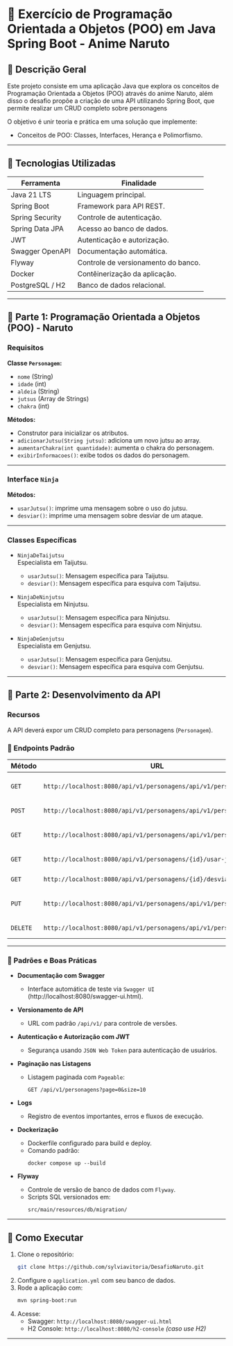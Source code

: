# 🍜 Exercício de Programação Orientada a Objetos (POO) em Java Spring Boot - Anime Naruto

## 🍃 Descrição Geral

Este projeto consiste em uma aplicação Java que explora os conceitos de Programação Orientada a Objetos (POO) através do anime Naruto, além disso o desafio propõe a criação de uma API utilizando Spring Boot, que permite realizar um CRUD completo sobre personagens 

O objetivo é unir teoria e prática em uma solução que implemente:
- Conceitos de POO: Classes, Interfaces, Herança e Polimorfismo.

---

## 🍣 Tecnologias Utilizadas

| Ferramenta         | Finalidade                          |
|---------------------|-------------------------------------|
| Java 21 LTS         | Linguagem principal.                |
| Spring Boot         | Framework para API REST.           |
| Spring Security     | Controle de autenticação.          |
| Spring Data JPA     | Acesso ao banco de dados.          |
| JWT                 | Autenticação e autorização.        |
| Swagger OpenAPI     | Documentação automática.           |
| Flyway              | Controle de versionamento do banco.|
| Docker              | Contêinerização da aplicação.      |
| PostgreSQL / H2      | Banco de dados relacional.         |

---

## 🦊 Parte 1: Programação Orientada a Objetos (POO) - Naruto

### Requisitos

**Classe `Personagem`:**
- `nome` (String)
- `idade` (int)
- `aldeia` (String)
- `jutsus` (Array de Strings)
- `chakra` (int)

**Métodos:**
- Construtor para inicializar os atributos.
- `adicionarJutsu(String jutsu)`: adiciona um novo jutsu ao array.
- `aumentarChakra(int quantidade)`: aumenta o chakra do personagem.
- `exibirInformacoes()`: exibe todos os dados do personagem.

---

### Interface `Ninja`

**Métodos:**
- `usarJutsu()`: imprime uma mensagem sobre o uso do jutsu.
- `desviar()`: imprime uma mensagem sobre desviar de um ataque.

---

### Classes Específicas

- `NinjaDeTaijutsu`  
Especialista em Taijutsu.
  - `usarJutsu()`: Mensagem específica para Taijutsu.
  - `desviar()`: Mensagem específica para esquiva com Taijutsu.

- `NinjaDeNinjutsu`  
Especialista em Ninjutsu.
  - `usarJutsu()`: Mensagem específica para Ninjutsu.
  - `desviar()`: Mensagem específica para esquiva com Ninjutsu.

- `NinjaDeGenjutsu`  
Especialista em Genjutsu.
  - `usarJutsu()`: Mensagem específica para Genjutsu.
  - `desviar()`: Mensagem específica para esquiva com Genjutsu.

---


## 🍡 Parte 2: Desenvolvimento da API

### Recursos
A API deverá expor um CRUD completo para personagens (`Personagem`).

### 🌸 Endpoints Padrão

| Método | URL                           | Descrição                     |
|--------|-------------------------------|--------------------------------|
| `GET`  | `http://localhost:8080/api/v1/personagens/api/v1/personagens`         | Lista todos os personagens.    |
| `POST` | `http://localhost:8080/api/v1/personagens/api/v1/personagens`         | Cria um novo personagem.       |
| `GET`  | `http://localhost:8080/api/v1/personagens/api/v1/personagens/{id}`    | Busca um personagem pelo ID.   |
| `GET`  | `http://localhost:8080/api/v1/personagens/{id}/usar-jutsu`| Irá realizar jutsu.   |
| `GET`  | `http://localhost:8080/api/v1/personagens/{id}/desviar`| Irá realizar desviar.   |
| `PUT`  | `http://localhost:8080/api/v1/personagens/api/v1/personagens/{id}`    | Atualiza dados do personagem.  |
| `DELETE` | `http://localhost:8080/api/v1/personagens/api/v1/personagens/{id}`  | Remove um personagem.          |

---

### 🍙 Padrões e Boas Práticas

- **Documentação com Swagger**
  - Interface automática de teste via `Swagger UI` (http://localhost:8080/swagger-ui.html).

- **Versionamento de API**
  - URL com padrão `/api/v1/` para controle de versões.

- **Autenticação e Autorização com JWT**
  - Segurança usando `JSON Web Token` para autenticação de usuários.

- **Paginação nas Listagens**
  - Listagem paginada com `Pageable`:
    ```
    GET /api/v1/personagens?page=0&size=10
    ```

- **Logs**
  - Registro de eventos importantes, erros e fluxos de execução.

- **Dockerização**
  - Dockerfile configurado para build e deploy.
  - Comando padrão:
    ```
    docker compose up --build
    ```

- **Flyway**
  - Controle de versão de banco de dados com `Flyway`.
  - Scripts SQL versionados em:
    ```
    src/main/resources/db/migration/
    ```


---


## 🏮 Como Executar

1. Clone o repositório:
    ```bash
    git clone https://github.com/sylviavitoria/DesafioNaruto.git

    
2. Configure o `application.yml` com seu banco de dados.
3. Rode a aplicação com:
    ```bash
    mvn spring-boot:run
    ```
4. Acesse:
    - Swagger: `http://localhost:8080/swagger-ui.html`
    - H2 Console: `http://localhost:8080/h2-console` *(caso use H2)*

---



